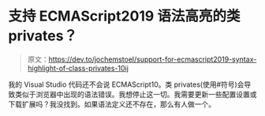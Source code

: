 # 支持 ECMAScript2019 语法高亮的类 privates？

> 原文：<https://dev.to/jochemstoel/support-for-ecmascript2019-syntax-highlight-of-class-privates-10ij>

我的 Visual Studio 代码还不会说 ECMAScript10。类 privates(使用#符号)会导致类似于浏览器中出现的语法错误。我想停止这一切。我需要更新一些配置设置或下载扩展吗？我没找到。如果语法定义还不存在，那么有人做一个。